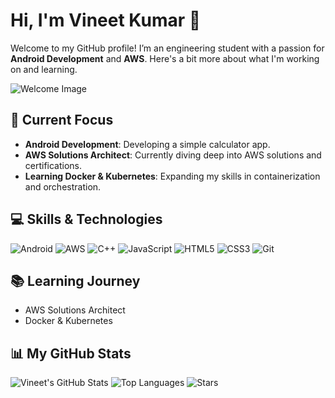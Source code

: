 # Hi, I'm Vineet Kumar 👋

Welcome to my GitHub profile! I’m an engineering student with a passion for **Android Development** and **AWS**. Here's a bit more about what I'm working on and learning.

![Welcome Image](https://via.placeholder.com/800x400) <!-- Replace with your image or GIF URL -->

## 🌟 Current Focus

- **Android Development**: Developing a simple calculator app.
- **AWS Solutions Architect**: Currently diving deep into AWS solutions and certifications.
- **Learning Docker & Kubernetes**: Expanding my skills in containerization and orchestration.

## 💻 Skills & Technologies

![Android](https://img.shields.io/badge/-Android-3DDC84?logo=android&logoColor=white&style=plastic&labelColor=3DDC84)
![AWS](https://img.shields.io/badge/AWS-232F3E?logo=amazonaws&logoColor=white&style=plastic&labelColor=232F3E)
![C++](https://img.shields.io/badge/-C++-00599C?logo=c%2B%2B&logoColor=white&style=plastic&labelColor=00599C)
![JavaScript](https://img.shields.io/badge/-JavaScript-F7DF1E?logo=javascript&logoColor=black&style=plastic&labelColor=F7DF1E)
![HTML5](https://img.shields.io/badge/-HTML5-E34F26?logo=html5&logoColor=white&style=plastic&labelColor=E34F26)
![CSS3](https://img.shields.io/badge/-CSS3-1572B6?logo=css3&logoColor=white&style=plastic&labelColor=1572B6)
![Git](https://img.shields.io/badge/-Git-F05032?logo=git&logoColor=white&style=plastic&labelColor=F05032)

## 📚 Learning Journey

- AWS Solutions Architect
- Docker & Kubernetes

## 📊 My GitHub Stats

![Vineet's GitHub Stats](https://github-readme-stats.vercel.app/api?username=Fusionop3&show_icons=true&count_private=true&hide_title=true&hide=prs&theme=radical)
![Top Languages](https://github-readme-stats.vercel.app/api/top-langs/?username=Fusionop3&theme=radical&layout=compact)
![Stars](https://img.shields.io/github/stars/Fusionop3?style=plastic&label=Stars)
